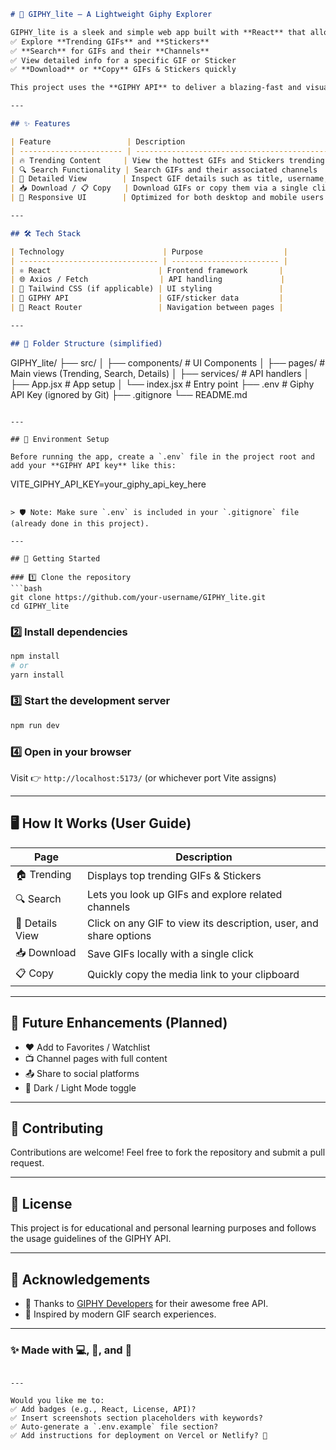 ```md
# 🎉 GIPHY_lite — A Lightweight Giphy Explorer

GIPHY_lite is a sleek and simple web app built with **React** that allows users to:
✅ Explore **Trending GIFs** and **Stickers**  
✅ **Search** for GIFs and their **Channels**  
✅ View detailed info for a specific GIF or Sticker  
✅ **Download** or **Copy** GIFs & Stickers quickly

This project uses the **GIPHY API** to deliver a blazing-fast and visually fun browsing experience.

---

## ✨ Features

| Feature                 | Description                                                |
| ----------------------- | ---------------------------------------------------------- |
| 🔥 Trending Content     | View the hottest GIFs and Stickers trending on Giphy       |
| 🔍 Search Functionality | Search GIFs and their associated channels                  |
| 📄 Detailed View        | Inspect GIF details such as title, username, source & more |
| 📥 Download / 📋 Copy   | Download GIFs or copy them via a single click              |
| 📱 Responsive UI        | Optimized for both desktop and mobile users                |

---

## 🛠️ Tech Stack

| Technology                      | Purpose                  |
| ------------------------------- | ------------------------ |
| ⚛️ React                        | Frontend framework       |
| 🌐 Axios / Fetch                | API handling             |
| 🎨 Tailwind CSS (if applicable) | UI styling               |
| 🔑 GIPHY API                    | GIF/sticker data         |
| 🚀 React Router                 | Navigation between pages |

---

## 📂 Folder Structure (simplified)
```

GIPHY_lite/
├── src/
│ ├── components/ # UI Components
│ ├── pages/ # Main views (Trending, Search, Details)
│ ├── services/ # API handlers
│ ├── App.jsx # App setup
│ └── index.jsx # Entry point
├── .env # Giphy API Key (ignored by Git)
├── .gitignore
└── README.md

```

---

## 🔑 Environment Setup

Before running the app, create a `.env` file in the project root and add your **GIPHY API key** like this:

```

VITE_GIPHY_API_KEY=your_giphy_api_key_here

````

> 🛡️ Note: Make sure `.env` is included in your `.gitignore` file (already done in this project).

---

## 🚀 Getting Started

### 1️⃣ Clone the repository
```bash
git clone https://github.com/your-username/GIPHY_lite.git
cd GIPHY_lite
````

### 2️⃣ Install dependencies

```bash
npm install
# or
yarn install
```

### 3️⃣ Start the development server

```bash
npm run dev
```

### 4️⃣ Open in your browser

Visit 👉 `http://localhost:5173/` (or whichever port Vite assigns)

---

## 🖥️ How It Works (User Guide)

| Page            | Description                                                       |
| --------------- | ----------------------------------------------------------------- |
| 🏠 Trending     | Displays top trending GIFs & Stickers                             |
| 🔍 Search       | Lets you look up GIFs and explore related channels                |
| 📄 Details View | Click on any GIF to view its description, user, and share options |
| 📥 Download     | Save GIFs locally with a single click                             |
| 📋 Copy         | Quickly copy the media link to your clipboard                     |

---

## 📌 Future Enhancements (Planned)

- ❤️ Add to Favorites / Watchlist
- 📺 Channel pages with full content
- 📤 Share to social platforms
- 🌙 Dark / Light Mode toggle

---

## 🤝 Contributing

Contributions are welcome! Feel free to fork the repository and submit a pull request.

---

## 📜 License

This project is for educational and personal learning purposes and follows the usage guidelines of the GIPHY API.

---

## 🙌 Acknowledgements

- 💚 Thanks to [GIPHY Developers](https://developers.giphy.com/) for their awesome free API.
- 🎨 Inspired by modern GIF search experiences.

---

### ✨ Made with 💻, 🎨, and 🎉

```

---

Would you like me to:
✅ Add badges (e.g., React, License, API)?
✅ Insert screenshots section placeholders with keywords?
✅ Auto-generate a `.env.example` file section?
✅ Add instructions for deployment on Vercel or Netlify? 🎯
```
